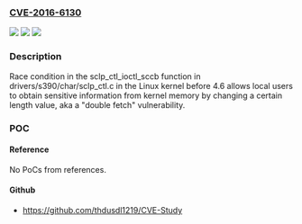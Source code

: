 ### [CVE-2016-6130](https://cve.mitre.org/cgi-bin/cvename.cgi?name=CVE-2016-6130)
![](https://img.shields.io/static/v1?label=Product&message=n%2Fa&color=blue)
![](https://img.shields.io/static/v1?label=Version&message=n%2Fa&color=blue)
![](https://img.shields.io/static/v1?label=Vulnerability&message=n%2Fa&color=brighgreen)

### Description

Race condition in the sclp_ctl_ioctl_sccb function in drivers/s390/char/sclp_ctl.c in the Linux kernel before 4.6 allows local users to obtain sensitive information from kernel memory by changing a certain length value, aka a "double fetch" vulnerability.

### POC

#### Reference
No PoCs from references.

#### Github
- https://github.com/thdusdl1219/CVE-Study


